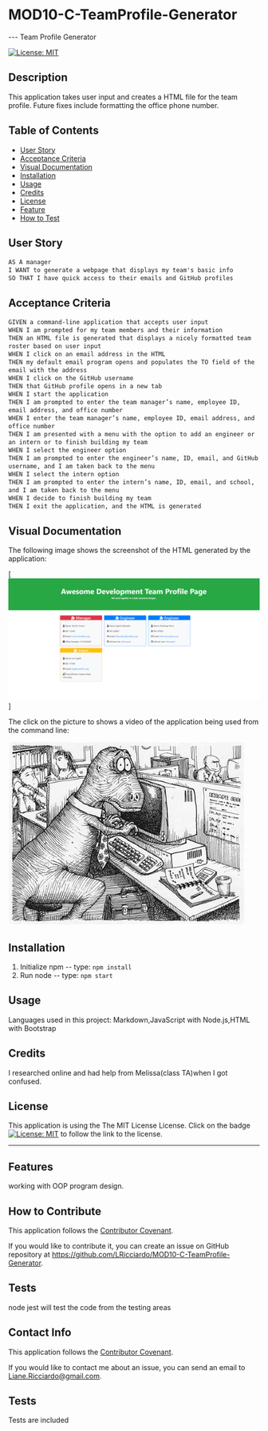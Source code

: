 # MOD10-C-TeamProfile-Generator 
--- Team Profile Generator

[![License: MIT](https://img.shields.io/badge/License-MIT-brightgreen.svg)](https://opensource.org/licenses/MIT)

## Description
This application takes user input and creates a HTML file for the team profile. Future fixes include formatting the office phone number.

## Table of Contents
  
- [User Story](#userstory)
- [Acceptance Criteria](#acceptance-criteria)
- [Visual Documentation](#visual-documentation)
- [Installation](#installation)
- [Usage](#usage)
- [Credits](#credits)
- [License](#license)
- [Feature](#features)
- [How to Test](#test)

## User Story

```
AS A manager
I WANT to generate a webpage that displays my team's basic info
SO THAT I have quick access to their emails and GitHub profiles
```

## Acceptance Criteria

```
GIVEN a command-line application that accepts user input
WHEN I am prompted for my team members and their information
THEN an HTML file is generated that displays a nicely formatted team roster based on user input
WHEN I click on an email address in the HTML
THEN my default email program opens and populates the TO field of the email with the address
WHEN I click on the GitHub username
THEN that GitHub profile opens in a new tab
WHEN I start the application
THEN I am prompted to enter the team manager’s name, employee ID, email address, and office number
WHEN I enter the team manager’s name, employee ID, email address, and office number
THEN I am presented with a menu with the option to add an engineer or an intern or to finish building my team
WHEN I select the engineer option
THEN I am prompted to enter the engineer’s name, ID, email, and GitHub username, and I am taken back to the menu
WHEN I select the intern option
THEN I am prompted to enter the intern’s name, ID, email, and school, and I am taken back to the menu
WHEN I decide to finish building my team
THEN I exit the application, and the HTML is generated
```

## Visual Documentation

The following image shows the screenshot of the HTML generated by the application:

[![Screenshot of HTML page.](./images/Screenshot_20221109_020858.png)]

The click on the picture to shows a video of the application being used from the command line:

[![A video of application.](./images/dino-computer.jpg)](https://drive.google.com/file/d/1gMGFiHTXyfKjUZBwP5naEVkwlAbmAevV/view?usp=share_link)

## Installation

 1. Initialize npm -- type: ```npm install```  
 2. Run node -- type: ```npm start```


## Usage
Languages used in this project: Markdown,JavaScript with Node.js,HTML with Bootstrap 

## Credits

I researched online and had help from Melissa(class TA)when I got confused.

## License

This application is using the The MIT License License. Click on the badge  [![License: MIT](https://img.shields.io/badge/License-MIT-brightgreen.svg)](https://opensource.org/licenses/MIT)  to follow the link to the license.

---

## Features

working with OOP program design.

## How to Contribute

This application follows the [Contributor Covenant](https://www.contributor-covenant.org/).

If you would like to contribute it, you can create an issue on GitHub repository at https://github.com/LRicciardo/MOD10-C-TeamProfile-Generator. 

## Tests

node jest will test the code from the testing areas
  
## Contact Info

This application follows the [Contributor Covenant](https://www.contributor-covenant.org/).

If you would like to contact me about an issue, you can send an email to Liane.Ricciardo@gmail.com.

## Tests

Tests are included

